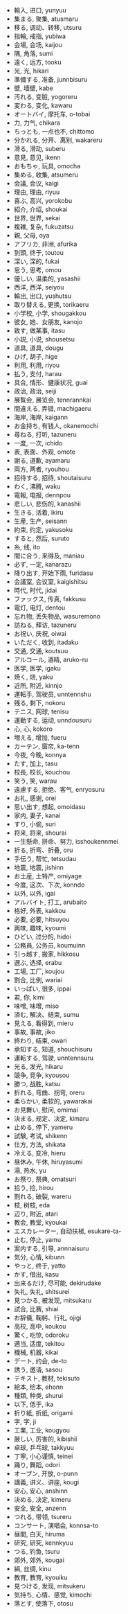 - 輸入, 进口, yunyuu
- 集まる, 聚集, atusmaru
- 移る, 调动、转移, utsuru
- 指輪, 戒指, yubiwa
- 会場, 会场, kaijou
- 隅, 角落, sumi
- 遠く, 远方, tooku
- 光, 光, hikari
- 準備する, 准备, junnbisuru
- 壁, 墙壁, kabe
- 汚れる, 变脏, yogoreru
- 変わる, 变化, kawaru
- オートバイ, 摩托车, o-tobai
- 力, 力气, chikara
- ちっとも, 一点也不, chittomo
- 分かれる, 分开、离别, wakareru
- 滑る, 滑动, suberu
- 意見, 意见, ikenn
- おもちゃ, 玩具, omocha
- 集める, 收集, atsumeru
- 会議, 会议, kaigi
- 理由, 理由, riyuu
- 喜ぶ, 高兴, yorokobu
- 紹介, 介绍, shoukai
- 世界, 世界, sekai
- 複雑, 复杂, fukuzatsu
- 親, 父母, oya
- アフリカ, 非洲, afurika
- 到頭, 终于, toutou
- 深い, 深的, fukai
- 思う, 思考, omou
- 優しい, 温柔的, yasashii
- 西洋, 西洋, seiyou
- 輸出, 出口, yushutsu
- 取り替える, 更换, torikaeru
- 小学校, 小学, shougakkou
- 彼女, 她、女朋友, kanojo
- 致す, 做某事, itasu
- 小説, 小说, shousetsu
- 道具, 道具, dougu
- ひげ, 胡子, hige
- 利用, 利用, riyou
- 払う, 支付, harau
- 具合, 情形、健康状况, guai
- 政治, 政治, seiji
- 展覧会, 展览会, tennrannkai
- 間違える, 弄错, machigaeru
- 海岸, 海岸, kaigann
- お金持ち, 有钱人, okanemochi
- 尋ねる, 打听, tazuneru
- 一度, 一次, ichido
- 表, 表面、外观, omote
- 謝る, 道歉, ayamaru
- 両方, 两者, ryouhou
- 招待する, 招待, shoutaisuru
- わく, 沸腾, waku
- 電報, 电报, dennpou
- 悲しい, 悲伤的, kanashii
- 生きる, 活着, ikiru
- 生産, 生产, seisann
- 約束, 约定, yakusoku
- すると, 然后, suruto
- 糸, 线, ito
- 間に合う, 来得及, maniau
- 必ず, 一定, kanarazu
- 降り出す, 开始下雨, furidasu
- 会議室, 会议室, kaigishitsu
- 時代, 时代, jidai
- ファックス, 传真, fakkusu
- 電灯, 电灯, dentou
- 忘れ物, 丢失物品, wasuremono
- 訪ねる, 拜访, tazuneru
- お祝い, 庆祝, oiwai
- いただく, 收到, itadaku
- 交通, 交通, koutsuu
- アルコール, 酒精, aruko-ru
- 医学, 医学, igaku
- 焼く, 烧, yaku
- 近所, 附近, kinnjo
- 運転手, 驾驶员, unntennshu
- 残る, 剩下, nokoru
- テニス, 网球, tenisu
- 運動する, 运动, unndousuru
- 心, 心, kokoro
- 増える, 增加, fueru
- カーテン, 窗帘, ka-tenn
- 今夜, 今晚, konnya
- たす, 加上, tasu
- 校長, 校长, kouchou
- 笑う, 笑, warau
- 遠慮する, 拒绝、客气, enryosuru
- お礼, 感谢, orei
- 思い出す, 想起, omoidasu
- 家内, 妻子, kanai
- すり, 小偷, suri
- 将来, 将来, shourai
- 一生懸命, 拼命、努力, isshoukennmei
- 折る, 折弯、折叠, oru
- 手伝う, 帮忙, tetsudau
- 地震, 地震, jishinn
- お土産, 土特产, omiyage
- 今度, 这次、下次, konndo
- 以外, 以外, igai
- アルバイト, 打工, arubaito
- 格好, 外表, kakkou
- 必要, 必要, hitsuyou
- 興味, 趣味, kyoumi
- ひどい, 过分的, hidoi
- 公務員, 公务员, koumuinn
- 引っ越す, 搬家, hikkosu
- 選ぶ, 选择, erabu
- 工場, 工厂, koujou
- 割合, 比例, wariai
- いっぱい, 很多, ippai
- 君, 你, kimi
- 味噌, 味增, miso
- 済む, 解决、结束, sumu
- 見える, 看得到, mieru
- 事故, 事故, jiko
- 終わり, 结束, owari
- 承知する, 知道, shouchisuru
- 運転する, 驾驶, unntennsuru
- 光る, 发光, hikaru
- 競争, 竞争, kyousou
- 勝つ, 战胜, katsu
- 折れる, 弯曲、拐弯, oreru
- 柔らかい, 柔软的, yawarakai
- お見舞い, 慰问, omimai
- 決まる, 规定、决定, kimaru
- 止める, 停下, yameru
- 試験, 考试, shikenn
- 仕方, 方法, shikata
- 冷える, 变冷, hieru
- 昼休み, 午休, hiruyasumi
- 湯, 热水, yu
- お祭り, 祭典, omatsuri
- 拾う, 捡, hirou
- 割れる, 破裂, wareru
- 枝, 树枝, eda
- 辺り, 附近, atari
- 教会, 教堂, kyoukai
- エスカレーター, 自动扶梯, esukare-ta-
- 止む, 停止, yamu
- 案内する, 引导, annnaisuru
- 気分, 心情, kibunn
- やっと, 终于, yatto
- かす, 借出, kasu
- 出来るだけ, 尽可能, dekirudake
- 失礼, 失礼, shitsurei
- 見つかる, 被发现, mitsukaru
- 試合, 比赛, shiai
- お辞儀, 鞠躬、行礼, ojigi
- 高校, 高中, koukou
- 驚く, 吃惊, odoroku
- 適当, 适度, tekitou
- 機械, 机器, kikai
- デート, 约会, de-to
- 誘う, 邀请, sasou
- テキスト, 教材, tekisuto
- 絵本, 绘本, ehonn
- 種類, 种类, shurui
- 以下, 低于, ika
- 折り紙, 折纸, origami
- 字, 字, ji
- 工業, 工业, kougyou
- 厳しい, 厉害的, kibishii
- 卓球, 乒乓球, takkyuu
- 丁寧, 小心谨慎, teinei
- 踊り, 舞蹈, odori
- オープン, 开放, o-punn
- 講義, 讲义、讲座, kougi
- 安心, 安心, anshinn
- 決める, 决定, kimeru
- 安全, 安全, anzenn
- つれる, 带领, tsureru
- コンサート, 演唱会, konnsa-to
- 昼間, 白天, hiruma
- 研究, 研究, kennkyuu
- つる, 钓鱼, tsuru
- 郊外, 郊外, kougai
- 絹, 丝绸, kinu
- 教育, 教育, kyouiku
- 見つける, 发现, mitsukeru
- 気持ち, 心情、感觉, kimochi
- 落とす, 使落下, otosu
